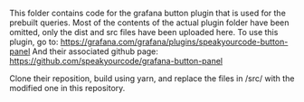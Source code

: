 This folder contains code for the grafana button plugin that is used for the prebuilt queries.
Most of the contents of the actual plugin folder have been omitted, only the dist and src files have been uploaded here.
To use this plugin, go to: https://grafana.com/grafana/plugins/speakyourcode-button-panel
And their associated github page: https://github.com/speakyourcode/grafana-button-panel

Clone their reposition, build using yarn, and replace the files in /src/ with the modified one in this repository.

